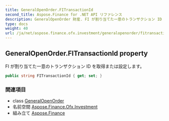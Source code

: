 ```yaml
---
title: GeneralOpenOrder.FITransactionId
second_title: Aspose.Finance for .NET API リファレンス
description: GeneralOpenOrder 財産. FI が割り当てた一意のトランザクション ID を取得または設定します
type: docs
weight: 40
url: /ja/net/aspose.finance.ofx.investment/generalopenorder/fitransactionid/
---
```

## GeneralOpenOrder.FITransactionId property

FI が割り当てた一意のトランザクション ID を取得または設定します。

```csharp
public string FITransactionId { get; set; }
```

### 関連項目

* class [GeneralOpenOrder](../)
* 名前空間 [Aspose.Finance.Ofx.Investment](../../generalopenorder/)
* 組み立て [Aspose.Finance](../../../)


